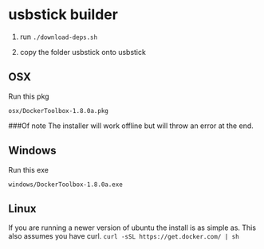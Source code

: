 # usbstick builder

1. run ```./download-deps.sh```

2. copy the folder usbstick onto usbstick


## OSX
Run this pkg 

```osx/DockerToolbox-1.8.0a.pkg```


###Of note
The installer will work offline but will throw an error at the end.


## Windows
Run this exe

```windows/DockerToolbox-1.8.0a.exe```

## Linux

If you are running a newer version of ubuntu the install is as simple as. This also assumes you have curl.
```curl -sSL https://get.docker.com/ | sh```